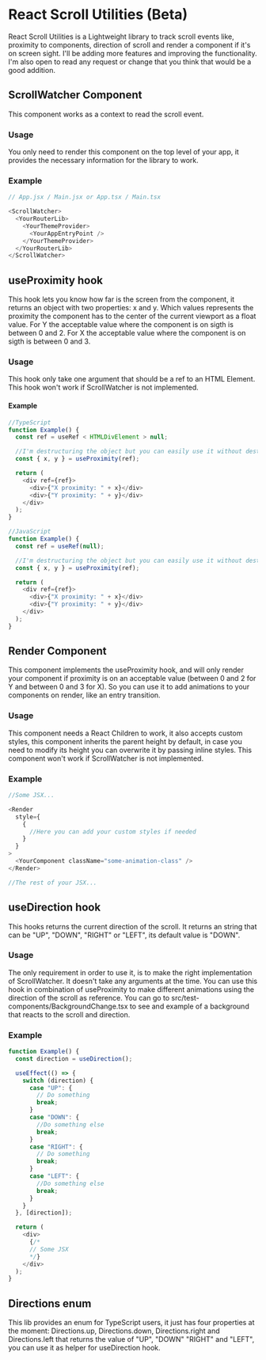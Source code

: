 # React Scroll Utilities (Beta)

React Scroll Utilities is a Lightweight library to track scroll events like, proximity to components, direction of scroll and render a component if it's on screen sight. I'll be adding more features and improving the functionality. I'm also open to read any request or change that you think that would be a good addition.

## ScrollWatcher Component

This component works as a context to read the scroll event.

### Usage

You only need to render this component on the top level of your app, it provides the necessary information for the library to work.

### Example

```js
// App.jsx / Main.jsx or App.tsx / Main.tsx

<ScrollWatcher>
  <YourRouterLib>
    <YourThemeProvider>
      <YourAppEntryPoint />
    </YourThemeProvider>
  </YourRouterLib>
</ScrollWatcher>
```

## useProximity hook

This hook lets you know how far is the screen from the component, it returns an object with two properties: x and y. Which values represents the proximity the component has to the center of the current viewport as a float value. For Y the acceptable value where the component is on sigth is between 0 and 2. For X the acceptable value where the component is on sigth is between 0 and 3.

### Usage

This hook only take one argument that should be a ref to an HTML Element. This hook won't work if ScrollWatcher is not implemented.

#### Example

```js
//TypeScript
function Example() {
  const ref = useRef < HTMLDivElement > null;

  //I'm destructuring the object but you can easily use it without destructuring
  const { x, y } = useProximity(ref);

  return (
    <div ref={ref}>
      <div>{"X proximity: " + x}</div>
      <div>{"Y proximity: " + y}</div>
    </div>
  );
}

//JavaScript
function Example() {
  const ref = useRef(null);

  //I'm destructuring the object but you can easily use it without destructuring
  const { x, y } = useProximity(ref);

  return (
    <div ref={ref}>
      <div>{"X proximity: " + x}</div>
      <div>{"Y proximity: " + y}</div>
    </div>
  );
}
```

## Render Component

This component implements the useProximity hook, and will only render your component if proximity is on an acceptable value (between 0 and 2 for Y and between 0 and 3 for X). So you can use it to add animations to your components on render, like an entry transition.

### Usage

This component needs a React Children to work, it also accepts custom styles, this component inherits the parent height by default, in case you need to modify its height you can overwrite it by passing inline styles. This component won't work if ScrollWatcher is not implemented.

### Example

```js
//Some JSX...

<Render
  style={
    {
      //Here you can add your custom styles if needed
    }
  }
>
  <YourComponent className="some-animation-class" />
</Render>

//The rest of your JSX...
```

## useDirection hook

This hooks returns the current direction of the scroll. It returns an string that can be "UP", "DOWN", "RIGHT" or "LEFT", its default value is "DOWN".

### Usage

The only requirement in order to use it, is to make the right implementation of ScrollWatcher. It doesn't take any arguments at the time. You can use this hook in combination of useProximity to make different animations using the direction of the scroll as reference. You can go to src/test-components/BackgroundChange.tsx to see and example of a background that reacts to the scroll and direction.

### Example

```js
function Example() {
  const direction = useDirection();

  useEffect(() => {
    switch (direction) {
      case "UP": {
        // Do something
        break;
      }
      case "DOWN": {
        //Do something else
        break;
      }
      case "RIGHT": {
        // Do something
        break;
      }
      case "LEFT": {
        //Do something else
        break;
      }
    }
  }, [direction]);

  return (
    <div>
      {/*
      // Some JSX
      */}
    </div>
  );
}
```

## Directions enum

This lib provides an enum for TypeScript users, it just has four properties at the moment: Directions.up, Directions.down, Directions.right and Directions.left that returns the value of "UP", "DOWN" "RIGHT" and "LEFT", you can use it as helper for useDirection hook.
